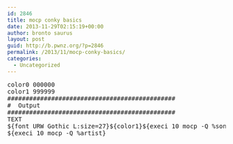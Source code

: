 ```yaml
---
id: 2846
title: mocp conky basics
date: 2013-11-29T02:15:19+00:00
author: bronto saurus
layout: post
guid: http://b.pwnz.org/?p=2846
permalink: /2013/11/mocp-conky-basics/
categories:
  - Uncategorized
---
```

<pre>color0 000000
color1 999999
##############################################
#  Output
##############################################
TEXT
${font URW Gothic L:size=27}${color1}${execi 10 mocp -Q %song}${color0}${font URW Gothic L:size=17} 
${execi 10 mocp -Q %artist}
</pre>
